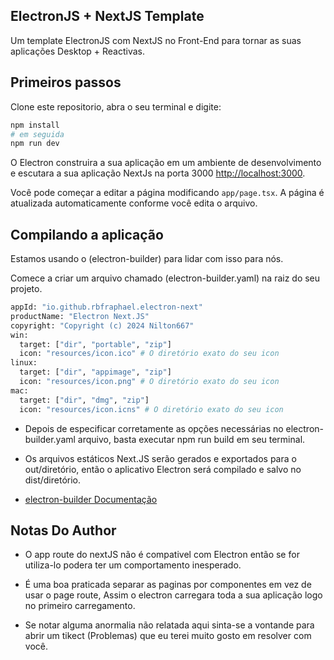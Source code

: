 ## ElectronJS + NextJS Template 

Um template ElectronJS com NextJS no Front-End para tornar as suas aplicações Desktop + Reactivas.

## Primeiros passos

Clone este repositorio, abra o seu terminal e digite:

```bash
npm install 
# em seguida
npm run dev
```

O Electron construira a sua aplicação em um ambiente de desenvolvimento e escutara a sua aplicação NextJs na porta 3000 [http://localhost:3000](http://localhost:3000).

Você pode começar a editar a página modificando `app/page.tsx`. A página é atualizada automaticamente conforme você edita o arquivo.

## Compilando a aplicação

Estamos usando o (electron-builder) para lidar com isso para nós.

Comece a criar um arquivo chamado (electron-builder.yaml) na raiz do seu projeto.

```bash
appId: "io.github.rbfraphael.electron-next"
productName: "Electron Next.JS"
copyright: "Copyright (c) 2024 Nilton667"
win:
  target: ["dir", "portable", "zip"]
  icon: "resources/icon.ico" # O diretório exato do seu icon
linux:
  target: ["dir", "appimage", "zip"]
  icon: "resources/icon.png" # O diretório exato do seu icon
mac:
  target: ["dir", "dmg", "zip"]
  icon: "resources/icon.icns" # O diretório exato do seu icon
```

- Depois de especificar corretamente as opções necessárias no electron-builder.yaml arquivo, basta executar npm run build em seu terminal. 

- Os arquivos estáticos Next.JS serão gerados e exportados para o out/diretório, então o aplicativo Electron será compilado e salvo no dist/diretório.

- [electron-builder Documentação](https://www.electron.build)

## Notas Do Author

- O app route do nextJS não é compativel com Electron então se for utiliza-lo podera ter um comportamento inesperado.

- É uma boa praticada separar as paginas por componentes em vez de usar o page route, Assim o electron carregara toda a sua aplicação logo no primeiro carregamento.

- Se notar alguma anormalia não relatada aqui sinta-se a vontande para abrir um tikect (Problemas) que eu terei muito gosto em resolver com você.